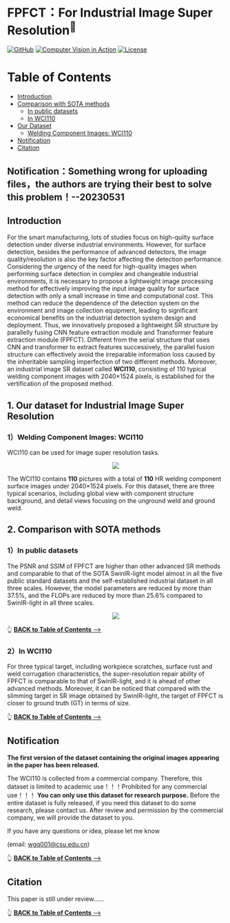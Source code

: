# FPFCT：For Industrial Image Super Resolution<sup>📌</sup>
<a href="https://github.com/Luckycat518"><img src="https://img.shields.io/badge/GitHub-@Luckycat518-000000.svg?logo=GitHub" alt="GitHub" target="_blank"></a>
<a href="https://charmve.github.io/computer-vision-in-action/" target="_blank"><img src="https://img.shields.io/badge/Computer Vision-000000.svg?logo=GitBook" alt="Computer Vision in Action"></a>
[![License](https://img.shields.io/github/license/Charmve/Surface-Defect-Detection)](LICENSE)

# Table of Contents

- [Introduction](#introduction)
- [Comparison with SOTA methods](#1-Comparison-with-SOTA-methods)
  - [In public datasets](#1-In-public-datasets)
  - [In WCI110](#2-In-WCI110)
- [Our Dataset](#2-our-dataset-for-Industrial-Image-Super-Resolution)
  - [Welding Component Images: WCI110](#1-Welding-Component-Images-WCI110)
- [Notification](#notification)
- [Citation](#citation)

## Notification：Something wrong for uploading files，the authors are trying their best to solve this problem！--20230531

## Introduction


<p>For the smart manufacturing, lots of studies focus on high-quilty surface detection under diverse industrial environments. However, for surface detection, besides the performance of advanced detectors, the image quality/resolution is also the key factor affecting the detection performance. Considering the urgency of the need for high-quality images when performing surface detection in complex and changeable industrial environments, it is necessary to propose a lightweight image processing method for effectively improving the input image quality for surface detection with only a small increase in time and computational cost. This method can reduce the dependence of the detection system on the environment and image collection equipment, leading to significant economical benefits on the industrial detection system design and deployment. Thus, we innovatively proposed a lightweight SR structure by parallelly fusing CNN feature extraction module and Transformer feature extraction module (FPFCT). Different from the serial structure that uses CNN and transformer to extract features successively, the parallel fusion structure can effectively avoid the irreparable information loss caused by the inheritable sampling imperfection of two different methods. Moreover, an industrial image SR dataset called <strong>WCI110</strong>, consisting of 110 typical welding component images with 2040×1524 pixels, is established for the vertification of the proposed method. </p>




## 1. Our dataset for Industrial Image Super Resolution

### 1）Welding Component Images: WCI110

WCI110 can be used for image super resolution tasks.

<div align=center><img src="https://github.com/Luckycat518/FPFCT/blob/main/Cover_Image/dataset_description.jpg"></div>

<p>The WCI110 contains <b>110</b> pictures with a total of <b>110</b> HR welding component surface images under 2040×1524 pixels. For this dataset, there are three typical scenarios, including global view with component structure background, and detail views focusing on the unground weld and ground weld. </p>



## 2. Comparison with SOTA methods

### 1）In public datasets

<p> The PSNR and SSIM of FPFCT are higher than other advanced SR methods and comparable to that of the SOTA SwinIR-light model almost in all the five public standard datasets and the self-established industrial dataset in all three scales. However, the model parameters are reduced by more than 37.5%, and the FLOPs are reduced by more than 25.6% compared to SwinIR-light in all three scales. </p>

<div align=center><img src="https://github.com/Luckycat518/FPFCT/blob/main/Cover_Image/comparison.jpg"></div>

👆 [<b>BACK to Table of Contents</b> -->](#table-of-contents)

### 2）In WCI110

<p> For three typical target, including workpiece scratches, surface rust and weld corrugation characteristics, the super-resolution repair ability of FPFCT is comparable to that of SwinIR-light, and it is ahead of other advanced methods. Moreover, it can be noticed that compared with the slimming target in SR image obtained by SwinIR-light, the target of FPFCT is closer to ground truth (GT) in terms of size. </p>

👆 [<b>BACK to Table of Contents</b> -->](#table-of-contents)


## Notification
<b>The first version of the dataset containing the original images appearing in the paper has been released.</b>
<p>The WCI110 is collected from a commercial company. Therefore, this dataset is limited to academic use！！！Prohibited for any commercial use！！！
<strong>You can only use this dataset for research purpose.</strong>
Before the entire dataset is fully released, if you need this dataset to do some research, please contact us. After review and permission by the commercial company, we will provide the dataset to you.</p>


If you have any questions or idea, please let me know <p>(email: wgq001@csu.edu.cn)</p>

👆 [<b>BACK to Table of Contents</b> -->](#table-of-contents)

## Citation
This paper is still under review......

👆 [<b>BACK to Table of Contents</b> -->](#table-of-contents)



